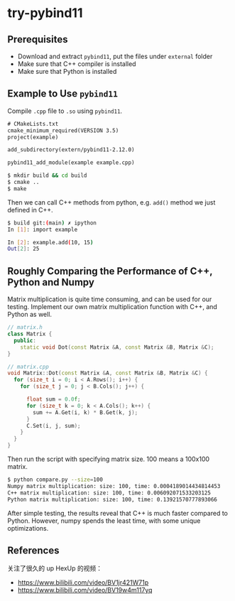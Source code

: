 # try-pybind11

## Prerequisites

- Download and extract `pybind11`, put the files under `external` folder
- Make sure that C++ compiler is installed
- Make sure that Python is installed

## Example to Use `pybind11`

Compile `.cpp` file to `.so` using `pybind11`.

```txt
# CMakeLists.txt
cmake_minimum_required(VERSION 3.5)
project(example)

add_subdirectory(extern/pybind11-2.12.0)

pybind11_add_module(example example.cpp)
```

```bash
$ mkdir build && cd build
$ cmake ..
$ make
```

Then we can call C++ methods from python, e.g. `add()` method we just defined in C++.

```bash
$ build git:(main) ✗ ipython
In [1]: import example

In [2]: example.add(10, 15)
Out[2]: 25
```

## Roughly Comparing the Performance of C++, Python and Numpy

Matrix multiplication is quite time consuming, and can be used for our testing. Implement our own matrix multiplication function with C++, and Python as well.

```cpp
// matrix.h
class Matrix {
  public:
    static void Dot(const Matrix &A, const Matrix &B, Matrix &C);
}

// matrix.cpp
void Matrix::Dot(const Matrix &A, const Matrix &B, Matrix &C) {
  for (size_t i = 0; i < A.Rows(); i++) {
    for (size_t j = 0; j < B.Cols(); j++) {

      float sum = 0.0f;
      for (size_t k = 0; k < A.Cols(); k++) {
        sum += A.Get(i, k) * B.Get(k, j);
      }
      C.Set(i, j, sum);
    }
  }
}
```

Then run the script with specifying matrix size. 100 means a 100x100 matrix.

```bash
$ python compare.py --size=100
Numpy matrix multiplication: size: 100, time: 0.0004189014434814453
C++ matrix multiplication: size: 100, time: 0.006092071533203125
Python matrix multiplication: size: 100, time: 0.13921570777893066
```

After simple testing, the results reveal that C++ is much faster compared to Python. However, numpy spends the least time, with some unique optimizations.

## References

关注了很久的 up HexUp 的视频：

- https://www.bilibili.com/video/BV1jr421W71p
- https://www.bilibili.com/video/BV19w4m117yq
